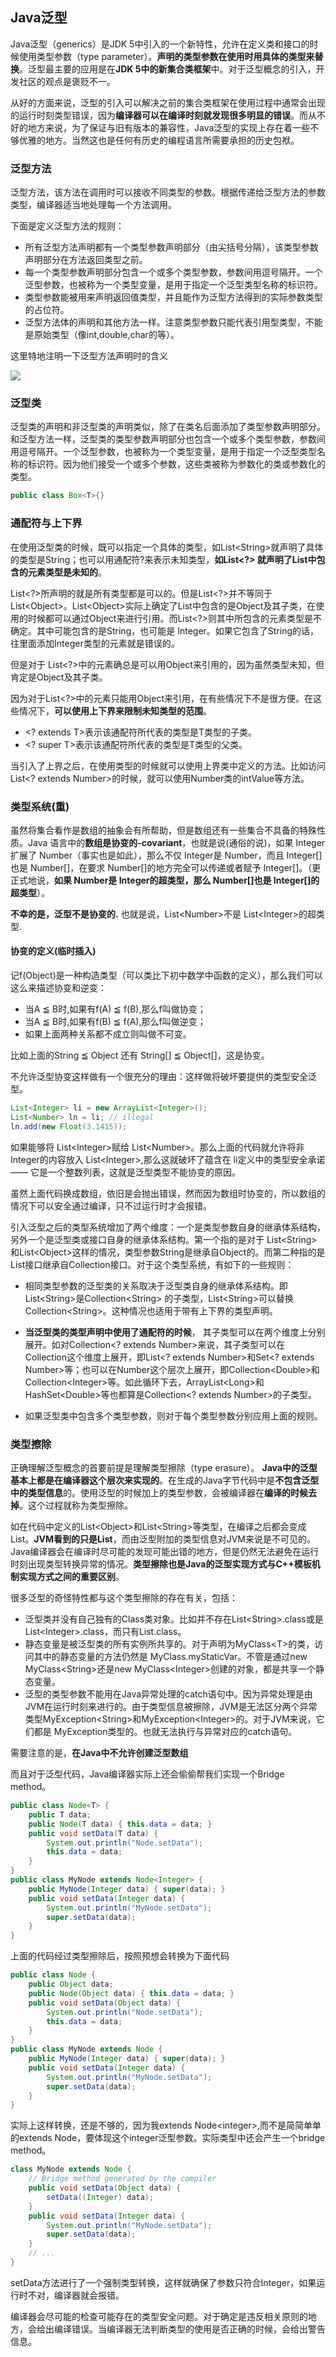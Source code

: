 ## Java泛型
Java泛型（generics）是JDK 5中引入的一个新特性，允许在定义类和接口的时候使用类型参数（type parameter）。**声明的类型参数在使用时用具体的类型来替换**。泛型最主要的应用是在**JDK 5中的新集合类框架**中。对于泛型概念的引入，开发社区的观点是褒贬不一。

从好的方面来说，泛型的引入可以解决之前的集合类框架在使用过程中通常会出现的运行时刻类型错误，因为**编译器可以在编译时刻就发现很多明显的错误**。而从不好的地方来说，为了保证与旧有版本的兼容性，Java泛型的实现上存在着一些不够优雅的地方。当然这也是任何有历史的编程语言所需要承担的历史包袱。

### 泛型方法
泛型方法，该方法在调用时可以接收不同类型的参数。根据传递给泛型方法的参数类型，编译器适当地处理每一个方法调用。

下面是定义泛型方法的规则：
 - 所有泛型方法声明都有一个类型参数声明部分（由尖括号分隔），该类型参数声明部分在方法返回类型之前。
 - 每一个类型参数声明部分包含一个或多个类型参数，参数间用逗号隔开。一个泛型参数，也被称为一个类型变量，是用于指定一个泛型类型名称的标识符。
 - 类型参数能被用来声明返回值类型，并且能作为泛型方法得到的实际参数类型的占位符。
 - 泛型方法体的声明和其他方法一样。注意类型参数只能代表引用型类型，不能是原始类型（像int,double,char的等）。

这里特地注明一下泛型方法声明时的含义

![](image/generic0.png)

### 泛型类
泛型类的声明和非泛型类的声明类似，除了在类名后面添加了类型参数声明部分。
和泛型方法一样，泛型类的类型参数声明部分也包含一个或多个类型参数，参数间用逗号隔开。一个泛型参数，也被称为一个类型变量，是用于指定一个泛型类型名称的标识符。因为他们接受一个或多个参数，这些类被称为参数化的类或参数化的类型。

``` java
public class Box<T>{}
```

### 通配符与上下界
在使用泛型类的时候，既可以指定一个具体的类型，如List\<String\>就声明了具体的类型是String；也可以用通配符?来表示未知类型，**如List\<?\> 就声明了List中包含的元素类型是未知的**。

List\<?\>所声明的就是所有类型都是可以的。但是List<?>并不等同于List\<Object\>。List\<Object\>实际上确定了List中包含的是Object及其子类，在使用的时候都可以通过Object来进行引用。而List\<?\>则其中所包含的元素类型是不确定。其中可能包含的是String，也可能是 Integer。如果它包含了String的话，往里面添加Integer类型的元素就是错误的。

但是对于 List\<?\>中的元素确总是可以用Object来引用的，因为虽然类型未知，但肯定是Object及其子类。

因为对于List\<?\>中的元素只能用Object来引用，在有些情况下不是很方便。在这些情况下，**可以使用上下界来限制未知类型的范围**。

 - \<? extends T\>表示该通配符所代表的类型是T类型的子类。
 - \<? super T\>表示该通配符所代表的类型是T类型的父类。


当引入了上界之后，在使用类型的时候就可以使用上界类中定义的方法。比如访问 List\<? extends Number\>的时候，就可以使用Number类的intValue等方法。

### 类型系统(重)
虽然将集合看作是数组的抽象会有所帮助，但是数组还有一些集合不具备的特殊性质。Java 语言中的**数组是协变的-covariant**，也就是说(通俗的说)，如果 Integer扩展了 Number（事实也是如此），那么不仅 Integer是 Number，而且 Integer[]也是 Number[]，在要求 Number[]的地方完全可以传递或者赋予 Integer[]。（更正式地说，**如果 Number是 Integer的超类型，那么 Number[]也是 Integer[]的超类型**）。

**不幸的是，泛型不是协变的.** 也就是说，List\<Number\>不是 List\<Integer\>的超类型.

#### 协变的定义(临时插入)
记f(Object)是一种构造类型（可以类比下初中数学中函数的定义），那么我们可以这么来描述协变和逆变：

 - 当A ≦ B时,如果有f(A) ≦ f(B),那么f叫做协变；
 - 当A ≦ B时,如果有f(B) ≦ f(A),那么f叫做逆变；
 - 如果上面两种关系都不成立则叫做不可变。

比如上面的String ≦ Object 还有 String[] ≦ Object[]，这是协变。


不允许泛型协变这样做有一个很充分的理由：这样做将破坏要提供的类型安全泛型。
``` java
List<Integer> li = new ArrayList<Integer>();
List<Number> ln = li; // illegal
ln.add(new Float(3.1415));
```

如果能够将 List\<Integer\>赋给 List\<Number\>。那么上面的代码就允许将非 Integer的内容放入 List\<Integer\>,那么这就破坏了蕴含在 li定义中的类型安全承诺 —— 它是一个整数列表，这就是泛型类型不能协变的原因。

虽然上面代码换成数组，依旧是会抛出错误，然而因为数组时协变的，所以数组的情况下可以安全通过编译，只不过运行时才会报错。

引入泛型之后的类型系统增加了两个维度：一个是类型参数自身的继承体系结构，另外一个是泛型类或接口自身的继承体系结构。第一个指的是对于 List\<String\>和List\<Object\>这样的情况，类型参数String是继承自Object的。而第二种指的是 List接口继承自Collection接口。对于这个类型系统，有如下的一些规则：

 - 相同类型参数的泛型类的关系取决于泛型类自身的继承体系结构。即List\<String\>是Collection\<String\> 的子类型，List\<String\>可以替换Collection\<String\>。这种情况也适用于带有上下界的类型声明。

 - **当泛型类的类型声明中使用了通配符的时候**， 其子类型可以在两个维度上分别展开。如对Collection\<? extends Number\>来说，其子类型可以在Collection这个维度上展开，即List\<? extends Number\>和Set\<? extends Number\>等；也可以在Number这个层次上展开，即Collection\<Double\>和 Collection\<Integer\>等。如此循环下去，ArrayList\<Long\>和 HashSet\<Double\>等也都算是Collection<? extends Number>的子类型。

 - 如果泛型类中包含多个类型参数，则对于每个类型参数分别应用上面的规则。


### 类型擦除
正确理解泛型概念的首要前提是理解类型擦除（type erasure）。 **Java中的泛型基本上都是在编译器这个层次来实现的**。在生成的Java字节代码中是**不包含泛型中的类型信息**的。使用泛型的时候加上的类型参数，会被编译器在**编译的时候去掉**。这个过程就称为类型擦除。

如在代码中定义的List\<Object\>和List\<String\>等类型，在编译之后都会变成List。**JVM看到的只是List**，而由泛型附加的类型信息对JVM来说是不可见的。Java编译器会在编译时尽可能的发现可能出错的地方，但是仍然无法避免在运行时刻出现类型转换异常的情况。**类型擦除也是Java的泛型实现方式与C++模板机制实现方式之间的重要区别**。

很多泛型的奇怪特性都与这个类型擦除的存在有关，包括：
 - 泛型类并没有自己独有的Class类对象。比如并不存在List\<String\>.class或是List\<Integer\>.class，而只有List.class。
 - 静态变量是被泛型类的所有实例所共享的。对于声明为MyClass\<T\>的类，访问其中的静态变量的方法仍然是 MyClass.myStaticVar。不管是通过new MyClass\<String\>还是new MyClass\<Integer\>创建的对象，都是共享一个静态变量。
 - 泛型的类型参数不能用在Java异常处理的catch语句中。因为异常处理是由JVM在运行时刻来进行的。由于类型信息被擦除，JVM是无法区分两个异常类型MyException\<String\>和MyException\<Integer\>的。对于JVM来说，它们都是 MyException类型的。也就无法执行与异常对应的catch语句。

需要注意的是，**在Java中不允许创建泛型数组**


而且对于泛型代码，Java编译器实际上还会偷偷帮我们实现一个Bridge method。
``` java
public class Node<T> {
    public T data;
    public Node(T data) { this.data = data; }
    public void setData(T data) {
        System.out.println("Node.setData");
        this.data = data;
    }
}
public class MyNode extends Node<Integer> {
    public MyNode(Integer data) { super(data); }
    public void setData(Integer data) {
        System.out.println("MyNode.setData");
        super.setData(data);
    }
}
```

上面的代码经过类型擦除后，按照预想会转换为下面代码
``` java
public class Node {
    public Object data;
    public Node(Object data) { this.data = data; }
    public void setData(Object data) {
        System.out.println("Node.setData");
        this.data = data;
    }
}
public class MyNode extends Node {
    public MyNode(Integer data) { super(data); }
    public void setData(Integer data) {
        System.out.println("MyNode.setData");
        super.setData(data);
    }
}
```

实际上这样转换，还是不够的，因为我extends Node\<integer\>,而不是简简单单的extends Node，要体现这个integer泛型参数。实际类型中还会产生一个bridge method。
``` java
class MyNode extends Node {
    // Bridge method generated by the compiler
    public void setData(Object data) {
        setData((Integer) data);
    }
    public void setData(Integer data) {
        System.out.println("MyNode.setData");
        super.setData(data);
    }
    // ...
}
```
setData方法进行了一个强制类型转换，这样就确保了参数只符合Integer，如果运行时不对，编译器就会报错。


编译器会尽可能的检查可能存在的类型安全问题。对于确定是违反相关原则的地方，会给出编译错误。当编译器无法判断类型的使用是否正确的时候，会给出警告信息。
